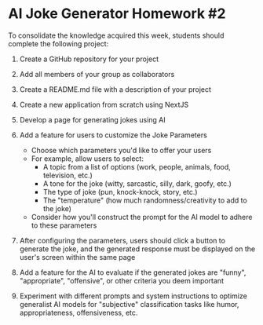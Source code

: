 # AI Joke Generator Homework #2

To consolidate the knowledge acquired this week, students should complete the following project:

1. Create a GitHub repository for your project
2. Add all members of your group as collaborators
3. Create a README.md file with a description of your project
4. Create a new application from scratch using NextJS
5. Develop a page for generating jokes using AI
6. Add a feature for users to customize the Joke Parameters

   - Choose which parameters you'd like to offer your users
   - For example, allow users to select:
     - A topic from a list of options (work, people, animals, food, television, etc.)
     - A tone for the joke (witty, sarcastic, silly, dark, goofy, etc.)
     - The type of joke (pun, knock-knock, story, etc.)
     - The "temperature" (how much randomness/creativity to add to the joke)
   - Consider how you'll construct the prompt for the AI model to adhere to these parameters

7. After configuring the parameters, users should click a button to generate the joke, and the generated response must be displayed on the user's screen within the same page
8. Add a feature for the AI to evaluate if the generated jokes are "funny", "appropriate", "offensive", or other criteria you deem important
9. Experiment with different prompts and system instructions to optimize generalist AI models for "subjective" classification tasks like humor, appropriateness, offensiveness, etc.
